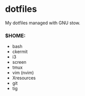 # dotfiles

My dotfiles managed with GNU stow.

### $HOME:
* bash
* ckermit
* i3
* screen
* tmux
* vim (nvim)
* Xresources
* git
* tig
